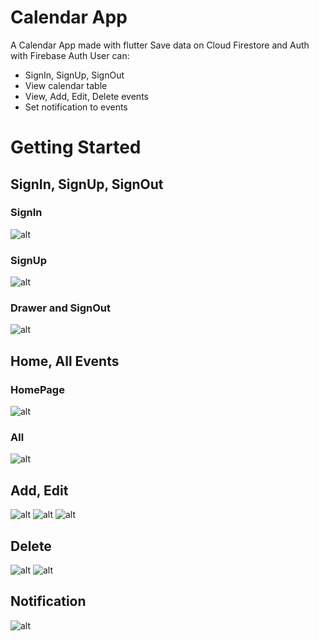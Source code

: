 # Calendar App

A Calendar App made with flutter
Save data on Cloud Firestore and Auth with Firebase Auth
User can:
- SignIn, SignUp, SignOut
- View calendar table
- View, Add, Edit, Delete events
- Set notification to events
# Getting Started

## SignIn, SignUp, SignOut
### SignIn
![alt](readmeimg/SignIn.png)
### SignUp
![alt](readmeimg/SignUp.png)
### Drawer and SignOut
![alt](readmeimg/Drawer.png)

## Home, All Events
### HomePage
![alt](readmeimg/Home.png)
### All
![alt](readmeimg/All.png)
## Add, Edit
![alt](readmeimg/AddEdit.png)
![alt](readmeimg/PickDate.png)
![alt](readmeimg/PickTime.png.png)

## Delete
![alt](readmeimg/Delete1.png)
![alt](readmeimg/Delete2.png)

## Notification
![alt](readmeimg/Noti.png)
